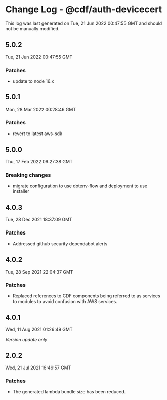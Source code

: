 # Change Log - @cdf/auth-devicecert

This log was last generated on Tue, 21 Jun 2022 00:47:55 GMT and should not be manually modified.

## 5.0.2
Tue, 21 Jun 2022 00:47:55 GMT

### Patches

- update to node 16.x

## 5.0.1
Mon, 28 Mar 2022 00:28:46 GMT

### Patches

- revert to latest aws-sdk

## 5.0.0
Thu, 17 Feb 2022 09:27:38 GMT

### Breaking changes

- migrate configuration to use dotenv-flow and deployment to use installer

## 4.0.3
Tue, 28 Dec 2021 18:37:09 GMT

### Patches

- Addressed github security dependabot alerts

## 4.0.2
Tue, 28 Sep 2021 22:04:37 GMT

### Patches

- Replaced references to CDF components being referred to as services to modules to avoid confusion with AWS services.

## 4.0.1
Wed, 11 Aug 2021 01:26:49 GMT

_Version update only_

## 2.0.2
Wed, 21 Jul 2021 16:46:57 GMT

### Patches

- The generated lambda bundle size has been reduced.


